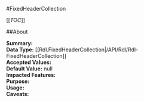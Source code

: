 #FixedHeaderCollection

[[_TOC_]]

##About

**Summary:**   
**Data Type:** [[Rdl.FixedHeaderCollection|/API/Rdl/Rdl-FixedHeaderCollection]]  
**Accepted Values:**   
**Default Value:** null  
**Impacted Features:**   
**Purpose:**   
**Usage:**   
**Caveats:**   

